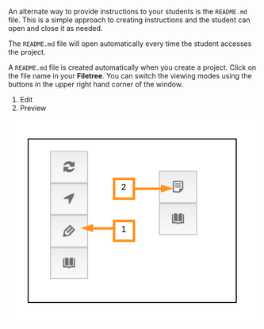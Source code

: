 An alternate way to provide instructions to your students is the `README.md` file. This is a simple approach to creating instructions and the student can open and close it as needed. 

The `README.md` file will open automatically every time the student accesses the project.

A `README.md` file is created automatically when you create a project. Click on the file name in your **Filetree**. You can switch the viewing modes using the buttons in the upper right hand corner of the window. 

1. Edit 
2. Preview 

![.guides/img/readMeModes](.guides/img/readMeModes.png)

